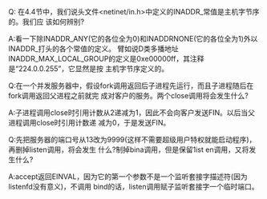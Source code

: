 Q: 在4.4节中，我们说头文件<netinet/in.h>中定义的INADDR_常值是主机字节序的。我们应
该如何辨别?

A:看一下除INADDR_ANY(它的各位全为0)和INADDRNONE(它的各位全为1)外以INADDR_打头的各个常值的定义。
臂如说D类多播地址INADDR_MAX_LOCAL_GROUP的定义是0xe00000ff，其注释是“224.0.0.255”，它显然是按
主机字节序定义的。

Q:在一个并发服务器中，假设fork调用返回后子进程先运行，而且子进程随后在fork调用返回父进程之前就完
成对客户的服务。两个close调用将会发生什么?

A:子进程调用close时引用计数从2递减为1，因此不会向客户发送FIN。以后当父进程调用close时引用计数递
减为0，于是发送FIN。

Q:先把服务器的端口号从13改为9999(这样不需要超级用户特权就能启动程序)，再删掉listen调用，将会发生
什么?制掉bina调用，但是保留1ist en调用，又将发生什么?

A:accept返回EINVAL，因为它的第一个参数不是一个监听套接字描述符(因为listenfd没有意义)，不调用
bind的话，listen调用赋子监听套接字一个临时端口。




